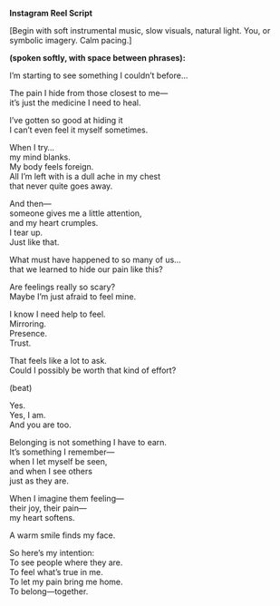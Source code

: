 **Instagram Reel Script**

[Begin with soft instrumental music, slow visuals, natural light. You, or symbolic imagery. Calm pacing.]

**(spoken softly, with space between phrases):**

I’m starting to see something I couldn’t before...

The pain I hide from those closest to me—  
it’s just the medicine I need to heal.

I’ve gotten so good at hiding it  
I can’t even feel it myself sometimes.

When I try…  
my mind blanks.  
My body feels foreign.  
All I’m left with is a dull ache in my chest  
that never quite goes away.

And then—  
someone gives me a little attention,  
and my heart crumples.  
I tear up.  
Just like that.

What must have happened to so many of us…  
that we learned to hide our pain like this?

Are feelings really so scary?  
Maybe I’m just afraid to feel mine.

I know I need help to feel.  
Mirroring.  
Presence.  
Trust.

That feels like a lot to ask.  
Could I possibly be worth that kind of effort?

(beat)

Yes.  
Yes, I am.  
And you are too.

Belonging is not something I have to earn.  
It’s something I remember—  
when I let myself be seen,  
and when I see others  
just as they are.

When I imagine them feeling—  
their joy, their pain—  
my heart softens.

A warm smile finds my face.

So here’s my intention:  
To see people where they are.  
To feel what’s true in me.  
To let my pain bring me home.  
To belong—together.